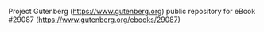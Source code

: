 Project Gutenberg (https://www.gutenberg.org) public repository for eBook #29087 (https://www.gutenberg.org/ebooks/29087)
